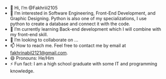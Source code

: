 - 👋 Hi, I’m @Fakhriii2105
- 👀 I’m interested in Software Engineering, Front-End Development, and Graphic Designing. Python is also one of my specializations, I use python to create a database and connect it with the code.
- 🌱 I’m currently learning Back-end development which I will combine with my front-end skill.
- 💞️ I’m looking to collaborate on ...
- 📫 How to reach me. Feel free to contact me by email at fakhrinabil2121@gmail.com.
- 😄 Pronouns: He/Him
- ⚡ Fun fact: I am a high school graduate with some IT and programming knowledge.

<!---
Fakhriii2105/Fakhriii2105 is a ✨ special ✨ repository because its `README.md` (this file) appears on your GitHub profile.
You can click the Preview link to take a look at your changes.
--->
